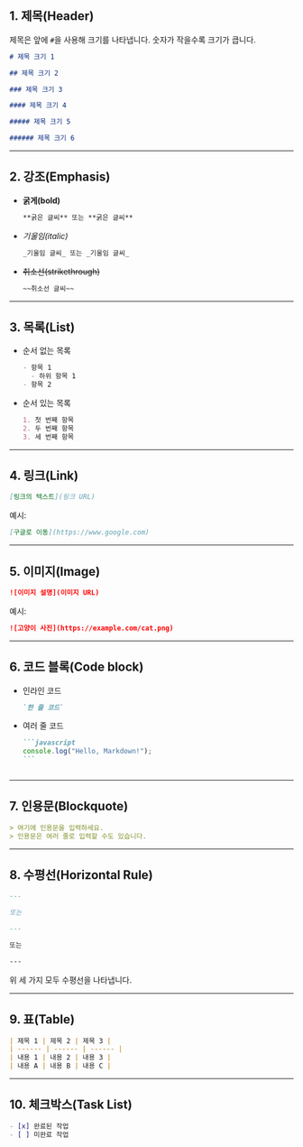 ## 1. 제목(Header)

제목은 앞에 `#`을 사용해 크기를 나타냅니다. 숫자가 작을수록 크기가 큽니다.

```markdown
# 제목 크기 1

## 제목 크기 2

### 제목 크기 3

#### 제목 크기 4

##### 제목 크기 5

###### 제목 크기 6
```

---

## 2. 강조(Emphasis)

- **굵게(bold)**

  ```markdown
  **굵은 글씨** 또는 **굵은 글씨**
  ```

- _기울임(italic)_

  ```markdown
  _기울임 글씨_ 또는 _기울임 글씨_
  ```

- ~~취소선(strikethrough)~~
  ```markdown
  ~~취소선 글씨~~
  ```

---

## 3. 목록(List)

- 순서 없는 목록

  ```markdown
  - 항목 1
    - 하위 항목 1
  - 항목 2
  ```

- 순서 있는 목록
  ```markdown
  1. 첫 번째 항목
  2. 두 번째 항목
  3. 세 번째 항목
  ```

---

## 4. 링크(Link)

```markdown
[링크의 텍스트](링크 URL)
```

예시:

```markdown
[구글로 이동](https://www.google.com)
```

---

## 5. 이미지(Image)

```markdown
![이미지 설명](이미지 URL)
```

예시:

```markdown
![고양이 사진](https://example.com/cat.png)
```

---

## 6. 코드 블록(Code block)

- 인라인 코드

  ```markdown
  `한 줄 코드`
  ```

- 여러 줄 코드
  ````markdown
  ```javascript
  console.log("Hello, Markdown!");
  ```
  ````
  ```

  ```

---

## 7. 인용문(Blockquote)

```markdown
> 여기에 인용문을 입력하세요.
> 인용문은 여러 줄로 입력할 수도 있습니다.
```

---

## 8. 수평선(Horizontal Rule)

```markdown
---

또는

---

또는

---
```

위 세 가지 모두 수평선을 나타냅니다.

---

## 9. 표(Table)

```markdown
| 제목 1 | 제목 2 | 제목 3 |
| ------ | ------ | ------ |
| 내용 1 | 내용 2 | 내용 3 |
| 내용 A | 내용 B | 내용 C |
```

---

## 10. 체크박스(Task List)

```markdown
- [x] 완료된 작업
- [ ] 미완료 작업
```

